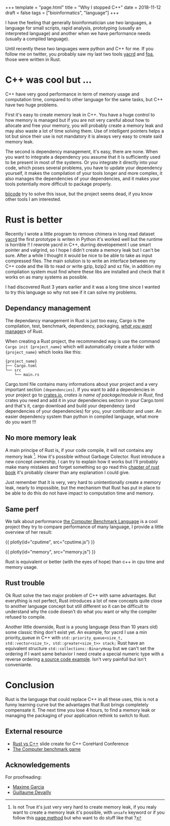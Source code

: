 +++
template = "page.html"
title = "Why I stopped C++"
date =  2018-11-12
draft = false
tags = ["bioinformatics", "language"]
+++

I have the feeling that generally bioinformatician use two languages, a language for small scripts, rapid analysis, prototyping (usually an interpreted language) and another when we have performance needs (usually a compiled language).

Until recently these two languages were python and C++ for me. If you follow me on twitter, you probably saw my last two tools [yacrd](https://github.com/natir/yacrd) and [fpa](https://github.com/natir/fpa), those were written in Rust.

# C++ was cool but …

C++ have very good performance in term of memory usage and computation time, compared to other language for the same tasks, but C++ have two huge problems.

First it's easy to create memory leak in C++. You have a huge control to how memory is managed but if you are not very careful about how to allocate and free your memory, you will probably create a memory leak and may also waste a lot of time solving them. Use of intelligent pointers helps a lot but since their use is not mandatory it is always very easy to create said memory leak.

The second is dependency management, it's easy, there are none. When you want to integrate a dependency you assume that it is sufficiently used to be present in most of the systems. Or you integrate it directly into your code, which poses several problems, you have to update your dependency yourself, it makes the compilation of your tools longer and more complex, it also manages the dependencies of your dependencies, and it makes your tools potentially more difficult to package properly.

[biicode](https://biicode.github.io/biicode/) try to solve this issue, but the project seems dead, if you know other tools I am interested.

# Rust is better

Recently I wrote a little program to remove chimera in long read dataset [yacrd](https://github.com/natir/yacrd) the first prototype is writen in Python it's worked well but the runtime is horrible !! I rewrote yacrd in C++, durring developement I use smart pointer and valgrind, so I hope I didn't create a memory leak but I can't be sure. After a while I thought it would be nice to be able to take as input compressed files. The main solution is to write an interface between my C++ code and the lib to read or write gzip, bzip2 and xz file, in addition my compilation system must find where these libs are installed and check that it works on as many systems as possible.

I had discovered Rust 3 years earlier and it was a long time since I wanted to try this language so why not see if it can solve my problems. 

## Dependancy management

The dependancy management in Rust is just too easy, Cargo is the compilation, test, benchmark, dependency, packaging, [*what you want* manager](https://github.com/rust-lang/cargo/wiki/Third-party-cargo-subcommand)s of Rust.

When creating a Rust project, the recommended way is use the command `Cargo init {project_name}` which will automatically create a folder with `{project_name}` which looks like this:

```
{project_name}
├── Cargo.toml
└── src
    └── main.rs
```

Cargo.toml file contains many informations about your project and a very important section `[dependencies]`. If you want to add a dependencies in your project go to [crates.io](https://crates.io), *crates is name of package/module in Rust*, find crates you need and add it in your dependencies section in your Cargo.toml and that's it, cargo download and build your dependency (and dependencies of your dependencies) for you, your contibutor and user. An easier dependency system than python in compiled language, what more do you want !!!

## No more memory leak

A main principe of Rust is, if your code compile, it will not contains any memory leak [^1]. How it's possible without Garbage Colector. Rust introduce a new concept *ownership*, I can try to explain how it works but I'll probably make many mistakes and forget something so go read this [chapter of rust book](https://doc.rust-lang.org/book/second-edition/ch04-00-understanding-ownership.html) it's probably clearer than any explanation I could give.

Just remember that it is very, very hard  to unintentionally create a memory leak, nearly to impossible, but the mechanism that Rust has put in place to be able to do this do not have impact to computation time and memory.

## Same perf

We talk about performance [the Computer Benchmark Language](https://benchmarksgame-team.pages.debian.net/benchmarksgame/) is a cool project they try to compare performance of many language, I provide a little overview of her result:

{{ plotly(id="cputime", src="cputime.js") }}

{{ plotly(id="memory", src="memory.js") }}

Rust is equivalent or better (with the eyes of hope) than c++ in cpu time and memory usage.


## Rust trouble

Ok Rust solve the two major problem of C++ with same advantages. But everything is not perfect, Rust introduces a lot of new concepts quite close to another language concept but still different so it can be difficult to understand why the code doesn't do what you want or why the compiler refused to compile.

Another little downside, Rust is a young language (less than 10 years old) some classic thing don't exist yet. An example, for yacrd I use a min priority_queue in C++ with `std::priority_queue<size_t, std::vector<size_t>, std::greater<size_t>> stack;` Rust have an equivalent structure `std::collections::BinaryHeap` but we can't set the ordering if I want same behavior I need create a special numeric type with a reverse ordering [a source code example](https://github.com/natir/yacrd/blob/master/src/chimera.rs#L109). Isn't very painfull but isn't conveniante.


# Conclusion

Rust is the language that could replace C++ in all these uses, this is not a funny learning curve but the advantages that Rust brings completely compensate it. The next time you lose 4 hours, to find a memory leak or managing the packaging of your application rethink to switch to Rust.

## External resource

- [Rust vs C++](https://www.slideshare.net/corehard_by/rust-vs-c) slide create for C++ CoreHard Conference
- [The Computer benchmark game](https://benchmarksgame-team.pages.debian.net/benchmarksgame/)


[^1]: Is not True it's just very very hard to create memory leak, if you realy want to create a memory leak it's possible, with `unsafe` keyword or if you follow this [page method](https://doc.rust-lang.org/nomicon/leaking.html) but who want to do stuff like that ? 

## Acknowledgements

For proofreading:

- [Maxime Garcia](https://twitter.com/gau)
- [Guillaume Devailly](https://twitter.com/G_Devailly)
